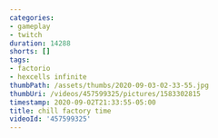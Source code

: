 ```yaml
---
categories:
- gameplay
- twitch
duration: 14288
shorts: []
tags:
- factorio
- hexcells infinite
thumbPath: /assets/thumbs/2020-09-03-02-33-55.jpg
thumbUri: /videos/457599325/pictures/1583302815
timestamp: 2020-09-02T21:33:55-05:00
title: chill factory time
videoId: '457599325'
---
```


